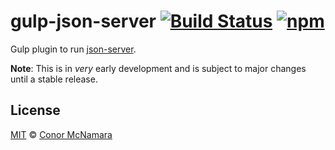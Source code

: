 # gulp-json-server [![Build Status](https://img.shields.io/travis/conortm/gulp-json-server.svg)](https://travis-ci.org/conortm/gulp-json-server) [![npm](https://img.shields.io/npm/v/gulp-json-server.svg)](https://www.npmjs.com/package/gulp-json-server)

Gulp plugin to run [json-server](https://github.com/typicode/json-server).

**Note**: This is in _very_ early development and is subject to major changes until a stable release.

## License

[MIT](./LICENSE) © [Conor McNamara](https://github.com/conortm)
